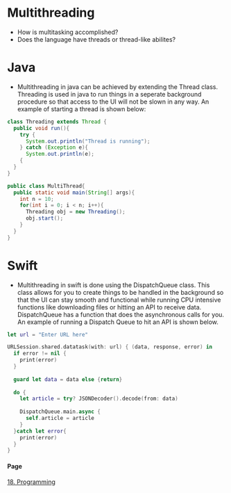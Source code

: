 # Multithreading
- How is multitasking accomplished?
- Does the language have threads or thread-like abilites?

# Java
- Multithreading in java can be achieved by extending the Thread class. Threading is used in java to run things in a seperate background procedure so that access to the UI will not be slown in any way. An example of starting a thread is shown below:

```java
class Threading extends Thread {
  public void run(){
    try {
      System.out.println("Thread is running");
    } catch (Exception e){
      System.out.println(e);
    {
  }
}

public class MultiThread{
  public static void main(String[] args){
    int n = 10;
    for(int i = 0; i < n; i++){
      Threading obj = new Threading();
      obj.start();
    }
  }
}
```

# Swift
- Multithreading in swift is done using the DispatchQueue class. This class allows for you to create things to be handled in the background so that the UI can stay smooth and functional while running CPU intensive functions like downloading files or hitting an API to receive data. DispatchQueue has a function that does the asynchronous calls for you. An example of running a Dispatch Queue to hit an API is shown below.

```swift
let url = "Enter URL here"

URLSession.shared.datatask(with: url) { (data, response, error) in
  if error != nil {
    print(error)
  }
  
  guard let data = data else {return}
  
  do {
    let article = try? JSONDecoder().decode(from: data)
    
    DispatchQueue.main.async {
      self.article = article
    }
  }catch let error{
    print(error)
  }
}
```

#### Page
[18. Programming](Programming.md)
